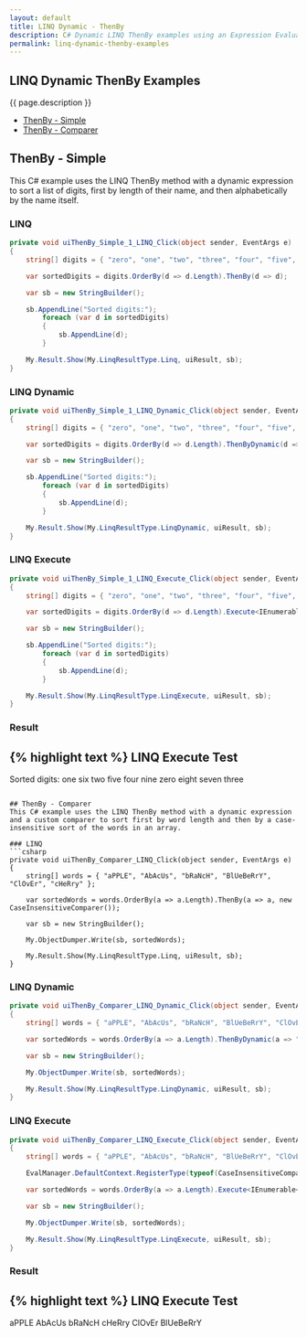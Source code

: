 ```yaml
---
layout: default
title: LINQ Dynamic - ThenBy
description: C# Dynamic LINQ ThenBy examples using an Expression Evaluator.
permalink: linq-dynamic-thenby-examples
---
```




## LINQ Dynamic ThenBy Examples
{{ page.description }}

- [ThenBy - Simple](#thenby---simple)
- [ThenBy - Comparer](#thenby---comparer)

## ThenBy - Simple
This C# example uses the LINQ ThenBy method with a dynamic expression to sort a list of digits, first by length of their name, and then alphabetically by the name itself.

### LINQ
```csharp
private void uiThenBy_Simple_1_LINQ_Click(object sender, EventArgs e)
{
	string[] digits = { "zero", "one", "two", "three", "four", "five", "six", "seven", "eight", "nine" };

	var sortedDigits = digits.OrderBy(d => d.Length).ThenBy(d => d);

	var sb = new StringBuilder();

	sb.AppendLine("Sorted digits:");
		foreach (var d in sortedDigits)
		{
			sb.AppendLine(d);
		}

	My.Result.Show(My.LinqResultType.Linq, uiResult, sb);
}
```

### LINQ Dynamic
```csharp
private void uiThenBy_Simple_1_LINQ_Dynamic_Click(object sender, EventArgs e)
{
	string[] digits = { "zero", "one", "two", "three", "four", "five", "six", "seven", "eight", "nine" };

	var sortedDigits = digits.OrderBy(d => d.Length).ThenByDynamic(d => "d");

	var sb = new StringBuilder();

	sb.AppendLine("Sorted digits:");
		foreach (var d in sortedDigits)
		{
			sb.AppendLine(d);
		}

	My.Result.Show(My.LinqResultType.LinqDynamic, uiResult, sb);
}
```

### LINQ Execute
```csharp
private void uiThenBy_Simple_1_LINQ_Execute_Click(object sender, EventArgs e)
{
	string[] digits = { "zero", "one", "two", "three", "four", "five", "six", "seven", "eight", "nine" };

	var sortedDigits = digits.OrderBy(d => d.Length).Execute<IEnumerable<string>>("ThenBy(d => d)");

	var sb = new StringBuilder();

	sb.AppendLine("Sorted digits:");
		foreach (var d in sortedDigits)
		{
			sb.AppendLine(d);
		}

	My.Result.Show(My.LinqResultType.LinqExecute, uiResult, sb);
}
```

### Result
{% highlight text %}
LINQ Execute Test
------------------------------
Sorted digits:
one
six
two
five
four
nine
zero
eight
seven
three

```

## ThenBy - Comparer
This C# example uses the LINQ ThenBy method with a dynamic expression and a custom comparer to sort first by word length and then by a case-insensitive sort of the words in an array.

### LINQ
```csharp
private void uiThenBy_Comparer_LINQ_Click(object sender, EventArgs e)
{
	string[] words = { "aPPLE", "AbAcUs", "bRaNcH", "BlUeBeRrY", "ClOvEr", "cHeRry" };

	var sortedWords = words.OrderBy(a => a.Length).ThenBy(a => a, new CaseInsensitiveComparer());

	var sb = new StringBuilder();

	My.ObjectDumper.Write(sb, sortedWords);

	My.Result.Show(My.LinqResultType.Linq, uiResult, sb);
}
```

### LINQ Dynamic
```csharp
private void uiThenBy_Comparer_LINQ_Dynamic_Click(object sender, EventArgs e)
{
	string[] words = { "aPPLE", "AbAcUs", "bRaNcH", "BlUeBeRrY", "ClOvEr", "cHeRry" };

	var sortedWords = words.OrderBy(a => a.Length).ThenByDynamic(a => "a", new CaseInsensitiveComparer());

	var sb = new StringBuilder();

	My.ObjectDumper.Write(sb, sortedWords);

	My.Result.Show(My.LinqResultType.LinqDynamic, uiResult, sb);
}
```

### LINQ Execute
```csharp
private void uiThenBy_Comparer_LINQ_Execute_Click(object sender, EventArgs e)
{
	string[] words = { "aPPLE", "AbAcUs", "bRaNcH", "BlUeBeRrY", "ClOvEr", "cHeRry" };

	EvalManager.DefaultContext.RegisterType(typeof(CaseInsensitiveComparer));

	var sortedWords = words.OrderBy(a => a.Length).Execute<IEnumerable<string>>("ThenBy(a => a, new CaseInsensitiveComparer())");

	var sb = new StringBuilder();

	My.ObjectDumper.Write(sb, sortedWords);

	My.Result.Show(My.LinqResultType.LinqExecute, uiResult, sb);
}
```

### Result
{% highlight text %}
LINQ Execute Test
------------------------------
aPPLE
AbAcUs
bRaNcH
cHeRry
ClOvEr
BlUeBeRrY

```
